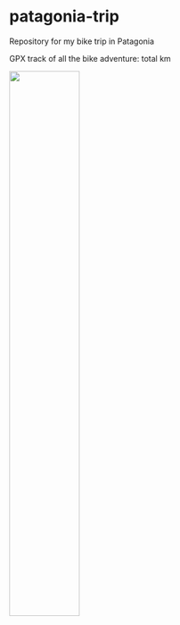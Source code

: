 # patagonia-trip
Repository for my bike trip in Patagonia


GPX track of all the bike adventure: total km 


<p align="left">
  <img src="https://github.com/user-attachments/assets/9905ee4b-1a54-4562-8038-e2d5c2196f86" width="50%" />
</p>

